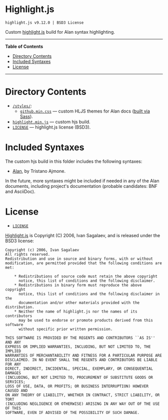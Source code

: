 # Highlight.js

    highlight.js v9.12.0 | BSD3 License

Custom [highlight.js] build for Alan syntax highlighting.

-----

**Table of Contents**

<!-- MarkdownTOC autolink="true" bracket="round" autoanchor="false" lowercase="only_ascii" uri_encoding="true" levels="1,2,3" -->

- [Directory Contents](#directory-contents)
- [Included Syntaxes](#included-syntaxes)
- [License](#license)

<!-- /MarkdownTOC -->

-----

# Directory Contents

- [`/styles/`][styles]:
    + [`github.min.css`](./styles/github.min.css) — custom HLJS themes for Alan docs ([built via Sass]).
- [`highlight.min.js`][highlight.min.js] — custom hjs build.
- [`LICENSE`][LICENSE] — highlight.js license (BSD3).

# Included Syntaxes

The custom hjs build in this folder includes the following syntaxes:

- [Alan][hjs Alan], by Tristano Ajmone.

In the future, more syntaxes might be included if needed in any of the Alan documents, including project's documentation (probable candidates: BNF and AsciiDoc).

# License

- [`LICENSE`][LICENSE]

[Highlight.js] is Copyright (C) 2006, Ivan Sagalaev, and is released under the BSD3 license:

    Copyright (c) 2006, Ivan Sagalaev
    All rights reserved.
    Redistribution and use in source and binary forms, with or without
    modification, are permitted provided that the following conditions are met:

        * Redistributions of source code must retain the above copyright
          notice, this list of conditions and the following disclaimer.
        * Redistributions in binary form must reproduce the above copyright
          notice, this list of conditions and the following disclaimer in the
          documentation and/or other materials provided with the distribution.
        * Neither the name of highlight.js nor the names of its contributors 
          may be used to endorse or promote products derived from this software 
          without specific prior written permission.

    THIS SOFTWARE IS PROVIDED BY THE REGENTS AND CONTRIBUTORS ``AS IS'' AND ANY
    EXPRESS OR IMPLIED WARRANTIES, INCLUDING, BUT NOT LIMITED TO, THE IMPLIED
    WARRANTIES OF MERCHANTABILITY AND FITNESS FOR A PARTICULAR PURPOSE ARE
    DISCLAIMED. IN NO EVENT SHALL THE REGENTS AND CONTRIBUTORS BE LIABLE FOR ANY
    DIRECT, INDIRECT, INCIDENTAL, SPECIAL, EXEMPLARY, OR CONSEQUENTIAL DAMAGES
    (INCLUDING, BUT NOT LIMITED TO, PROCUREMENT OF SUBSTITUTE GOODS OR SERVICES;
    LOSS OF USE, DATA, OR PROFITS; OR BUSINESS INTERRUPTION) HOWEVER CAUSED AND
    ON ANY THEORY OF LIABILITY, WHETHER IN CONTRACT, STRICT LIABILITY, OR TORT
    (INCLUDING NEGLIGENCE OR OTHERWISE) ARISING IN ANY WAY OUT OF THE USE OF THIS
    SOFTWARE, EVEN IF ADVISED OF THE POSSIBILITY OF SUCH DAMAGE.


<!-----------------------------------------------------------------------------
                               REFERENCE LINKS                                
------------------------------------------------------------------------------>

[highlight.js]: https://highlightjs.org/ "Visit highlight.js website"

<!-- syntaxes -->

[hjs Alan]: https://github.com/tajmone/highlight.js/blob/Alan/src/languages/alan.js

<!-- Project Files -->

[styles]: ./styles
[highlight.min.js]: ./highlight.min.js
[LICENSE]: ./LICENSE

[built via Sass]: ../../_assets-src/sass/

<!-- EOF -->
